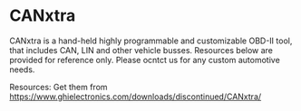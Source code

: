 # CANxtra

CANxtra is a hand-held highly programmable and customizable OBD-II tool, that includes CAN, LIN and other vehicle busses. Resources below are provided for reference only. Please ocntct us for any custom automotive needs.

Resources:
Get them from https://www.ghielectronics.com/downloads/discontinued/CANxtra/
